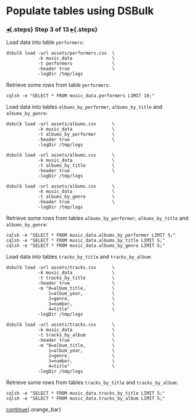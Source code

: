 <div class="top">

# Populate tables using DSBulk
### [◂](command:katapod.loadPage?step2){.steps} Step 3 of 13 [▸](command:katapod.loadPage?step4){.steps}
</div>

Load data into table `performers`:
```
dsbulk load -url assets/performers.csv  \
            -k music_data               \
            -t performers               \
            -header true                \
            -logDir /tmp/logs
```

Retrieve some rows from table `performers`:
```
cqlsh -e "SELECT * FROM music_data.performers LIMIT 10;"      
```

Load data into tables `albums_by_performer`, `albums_by_title` and `albums_by_genre`:
```
dsbulk load -url assets/albums.csv      \
            -k music_data               \
            -t albums_by_performer      \
            -header true                \
            -logDir /tmp/logs
            
dsbulk load -url assets/albums.csv      \
            -k music_data               \
            -t albums_by_title          \
            -header true                \
            -logDir /tmp/logs     
            
dsbulk load -url assets/albums.csv      \
            -k music_data               \
            -t albums_by_genre          \
            -header true                \
            -logDir /tmp/logs                     
```

Retrieve some rows from tables `albums_by_performer`, `albums_by_title` and `albums_by_genre`:
```
cqlsh -e "SELECT * FROM music_data.albums_by_performer LIMIT 5;"   
cqlsh -e "SELECT * FROM music_data.albums_by_title LIMIT 5;"   
cqlsh -e "SELECT * FROM music_data.albums_by_genre LIMIT 5;"                                       
```

Load data into tables `tracks_by_title` and `tracks_by_album`:
```
dsbulk load -url assets/tracks.csv      \
            -k music_data               \
            -t tracks_by_title          \
            -header true                \
            -m "0=album_title,          \
                1=album_year,           \
                2=genre,                \
                3=number,               \
                4=title"                \
            -logDir /tmp/logs
            
dsbulk load -url assets/tracks.csv      \
            -k music_data               \
            -t tracks_by_album          \
            -header true                \
            -m "0=album_title,          \
                1=album_year,           \
                2=genre,                \
                3=number,               \
                4=title"                \
            -logDir /tmp/logs
```

Retrieve some rows from tables `tracks_by_title` and `tracks_by_album`:
```
cqlsh -e "SELECT * FROM music_data.tracks_by_title LIMIT 5;"   
cqlsh -e "SELECT * FROM music_data.tracks_by_album LIMIT 5;"      
```

[continue](command:katapod.loadPage?step4){.orange_bar}